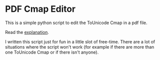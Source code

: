 # PDF Cmap Editor
This is a simple python script to edit the ToUnicode Cmap in a pdf file.

Read the [explanation](https://github.com/echo-devim/pdfcmapeditor/raw/master/Cmap_explanation.pdf).

I written this script just for fun in a little slot of free-time. There are a lot of situations where the script won't work (for example if there are more than one ToUnicode Cmap or if there isn't anyone).